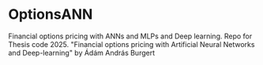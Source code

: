 # OptionsANN
Financial options pricing with ANNs and MLPs and Deep learning. Repo for Thesis code 2025. "Financial options pricing with Artificial Neural Networks and Deep-learning" by Ádám András Burgert
